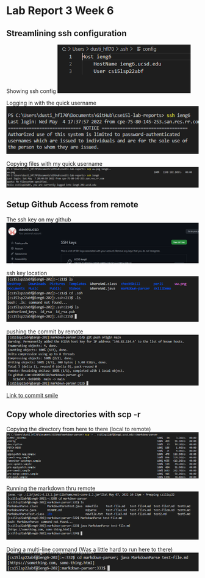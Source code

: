 # Lab Report 3 Week 6

## Streamlining ssh configuration <br>
Showing ssh config
![Showing ssh config](lr3-sshConfig.png)

Logging in with the quick username
![login](lr3-sshLogin.png)

Copying files with my quick username 
![copy](lr3-sshScpCopy.png)

## Setup Github Access from remote  <br> 

The ssh key on my github
![](lr3-githubWebsiteSsh.png)


ssh key location
![](lr3-sshKeyLocation.png)

pushing the commit by remote
![](lr3-githubPushRemote.png)

[Link to commit smile](https://github.com/ddn005UCSD/markdown-parser/commit/9e9206bc2e0cf62ea2cc7fd208cfe64574ec5242)

## Copy whole directories with scp -r 
Copying the directory from here to there (local to remote)
![](lr3-scpCopyR.png)

Running the markdown thru remote
![](lr3-runMarkdown.png)

Doing a multi-line command (Was a little hard to run here to there)
![](lr3-multiCommand.png)


